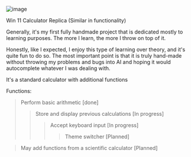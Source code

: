 ![image](https://github.com/user-attachments/assets/60c49dfa-50a6-4d0e-853c-9ed154bce0ba)


Win 11 Calculator Replica (Similar in functionality)

Generally, it's my first fully handmade project that is dedicated mostly to learning purposes. 
The more I learn, the more I throw on top of it.

Honestly, like I expected, I enjoy this type of learning over theory, and it's quite fun to do so.
The most important point is that it is truly hand-made without throwing my problems and bugs into AI and hoping it would autocomplete whatever I was dealing with. 

It's a standard calculator with additional functions

Functions:


>  Perform basic arithmetic [done]
>> Store and display previous calculations [In progress]
>>>  Accept keyboard input [In progress]
>>>>  Theme switcher [Planned]

> May add functions from a scientific calculator [Planned]
